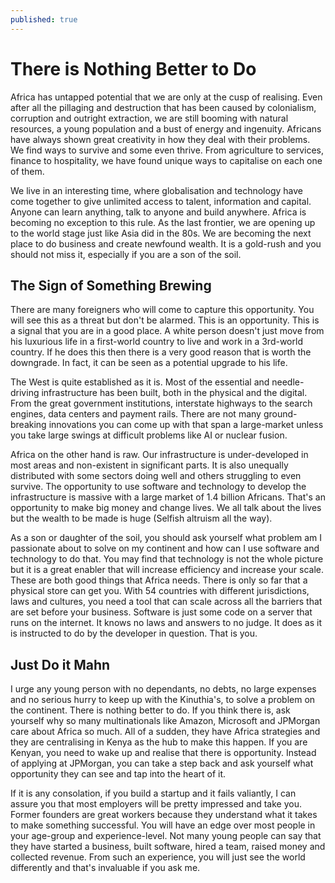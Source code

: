 ```yaml
---
published: true
---
```

# There is Nothing Better to Do

Africa has untapped potential that we are only at the cusp of realising. Even after all the pillaging and destruction that has been caused by colonialism, corruption and outright extraction, we are still booming with natural resources, a young population and a bust of energy and ingenuity. Africans have always shown great creativity in how they deal with their problems. We find ways to survive and some even thrive. From agriculture to services, finance to hospitality, we have found unique ways to capitalise on each one of them.

We live in an interesting time, where globalisation and technology have come together to give unlimited access to talent, information and capital. Anyone can learn anything, talk to anyone and build anywhere. Africa is becoming no exception to this rule. As the last frontier, we are opening up to the world stage just like Asia did in the 80s. We are becoming the next place to do business and create newfound wealth. It is a gold-rush and you should not miss it, especially if you are a son of the soil. 

## The Sign of Something Brewing

There are many foreigners who will come to capture this opportunity. You will see this as a threat but don't be alarmed. This is an opportunity. This is a signal that you are in a good place. A white person doesn't just move from his luxurious life in a first-world country to live and work in a 3rd-world country. If he does this then there is a very good reason that is worth the downgrade. In fact, it can be seen as a potential upgrade to his life.

The West is quite established as it is. Most of the essential and needle-driving infrastructure has been built, both in the physical and the digital. From the great government institutions, interstate highways to the search engines, data centers and payment rails. There are not many ground-breaking innovations you can come up with that span a large-market unless you take large swings at difficult problems like AI or nuclear fusion. 

Africa on the other hand is raw. Our infrastructure is under-developed in most areas and non-existent in significant parts. It is also unequally distributed with some sectors doing well and others struggling to even survive. The opportunity to use software and technology to develop the infrastructure is massive with a large market of 1.4 billion Africans. That's an opportunity to make big money and change lives. We all talk about the lives but the wealth to be made is huge (Selfish altruism all the way).

As a son or daughter of the soil, you should ask yourself what problem am I passionate about to solve on my continent and how can I use software and technology to do that. You may find that technology is not the whole picture but it is a great enabler that will increase efficiency and increase your scale. These are both good things that Africa needs. There is only so far that a physical store can get you. With 54 countries with different jurisdictions, laws and cultures, you need a tool that can scale across all the barriers that are set before your business. Software is just some code on a server that runs on the internet. It knows no laws and answers to no judge. It does as it is instructed to do by the developer in question. That is you.

## Just Do it Mahn

I urge any young person with no dependants, no debts, no large expenses and no serious hurry to keep up with the Kinuthia's, to solve a problem on the continent. There is nothing better to do. If you think there is, ask yourself why so many multinationals like Amazon, Microsoft and JPMorgan care about Africa so much. All of a sudden, they have Africa strategies and they are centralising in Kenya as the hub to make this happen. If you are Kenyan, you need to wake up and realise that there is opportunity. Instead of applying at JPMorgan, you can take a step back and ask yourself what opportunity they can see and tap into the heart of it.

If it is any consolation, if you build a startup and it fails valiantly, I can assure you that most employers will be pretty impressed and take you. Former founders are great workers because they understand what it takes to make something successful. You will have an edge over most people in your age-group and experience-level. Not many young people can say that they have started a business, built software, hired a team, raised money and collected revenue. From such an experience, you will just see the world differently and that's invaluable if you ask me.
